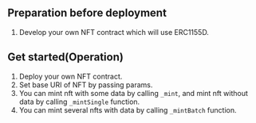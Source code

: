## Preparation before deployment
1. Develop your own NFT contract which will use ERC1155D.

## Get started(Operation)


1. Deploy your own NFT contract.
2. Set base URI of NFT by passing params.
4. You can mint nft with some data by calling `_mint`, and mint nft without data by calling `_mintSingle` function.
5. You can mint several nfts with data by calling `_mintBatch` function.





